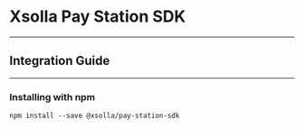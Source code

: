 # Xsolla Pay Station SDK

<hr>

## Integration Guide

<hr>

### Installing with npm

`npm install --save @xsolla/pay-station-sdk`

